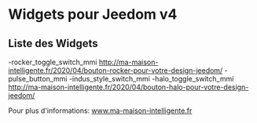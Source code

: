 # Widgets pour Jeedom v4

## Liste des Widgets

-rocker_toggle_switch_mmi
http://ma-maison-intelligente.fr/2020/04/bouton-rocker-pour-votre-design-jeedom/
-pulse_button_mmi
-indus_style_switch_mmi
-halo_toggle_switch_mmi
http://ma-maison-intelligente.fr/2020/04/bouton-halo-pour-votre-design-jeedom/

Pour plus d'informations: www.ma-maison-intelligente.fr
